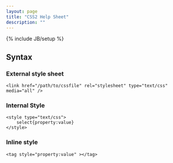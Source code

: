 ```yaml
---
layout: page
title: "CSS2 Help Sheet"
description: ""
---
```

{% include JB/setup %}


## Syntax
### External style sheet
	<link href="/path/to/cssfile" rel="stylesheet" type="text/css" media="all" />

### Internal Style
	<style type="text/css">
		select{property:value}
	</style>
### Inline style
	<tag style="property:value" ></tag>
